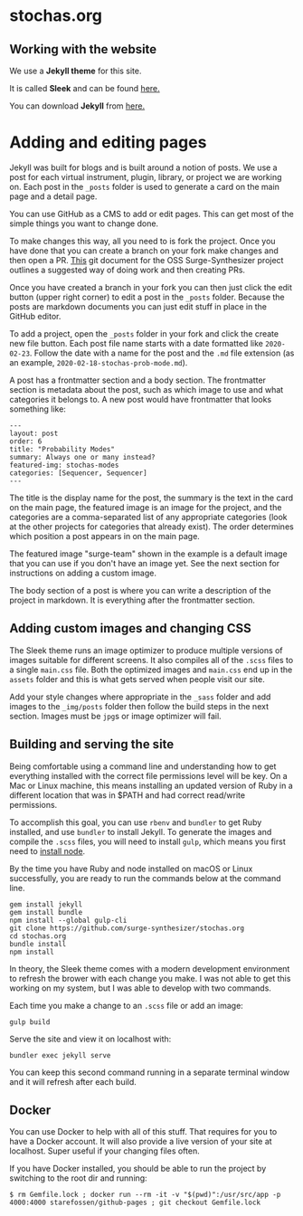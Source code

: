 # stochas.org

## Working with the website

We use a **Jekyll theme** for this site. 

It is called **Sleek** and can be found [here.](https://github.com/janczizikow/sleek)

You can download **Jekyll** from [here.](https://jekyllrb.com/)

# Adding and editing pages

Jekyll was built for blogs and is built around a notion of posts. We use a post for each virtual instrument, plugin, library, or project we are working on. Each post in the `_posts` folder is used to generate a card on the main page and a detail page.

You can use GitHub as a CMS to add or edit pages. This can get most of the simple things you want to change done.

To make changes this way, all you need to is fork the project. Once you have done that you can create a branch on your fork make changes and then open a PR. [This](https://github.com/surge-synthesizer/surge/blob/master/doc/git-howto.md) git document for the OSS Surge-Synthesizer project outlines a suggested way of doing work and then creating PRs. 

Once you have created a branch in your fork you can then just click the edit button (upper right corner) to edit a post in the `_posts` folder. Because the posts are markdown documents you can just edit stuff in place in the GitHub editor. 

To add a project, open the `_posts` folder in your fork and click the create new file button. Each post file name starts with a date formatted like `2020-02-23`. Follow the date with a name for the post and the `.md` file extension (as an example, `2020-02-18-stochas-prob-mode.md`).

A post has a frontmatter section and a body section. The frontmatter section is metadata about the post, such as which image to use and what categories it belongs to. A new post would have frontmatter that looks something like:

```
---
layout: post
order: 6
title: "Probability Modes"
summary: Always one or many instead?
featured-img: stochas-modes
categories: [Sequencer, Sequencer]
---
```

The title is the display name for the post, the summary is the text in the card on the main page, the featured image is an image for the project, and the categories are a comma-separated list of any appropriate categories (look at the other projects for categories that already exist). The order determines which position a post appears in on the main page.

The featured image "surge-team" shown in the example is a default image that you can use if you don't have an image yet. See the next section for instructions on adding a custom image.

The body section of a post is where you can write a description of the project in markdown. It is everything after the frontmatter section.


## Adding custom images and changing CSS

The Sleek theme runs an image optimizer to produce multiple versions of images suitable for different screens. It also compiles all of the `.scss` files to a single `main.css` file. Both the optimized images and `main.css` end up in the `assets` folder and this is what gets served when people visit our site.

Add your style changes where appropriate in the `_sass` folder and add images to the `_img/posts` folder then follow the build steps in the next section. Images must be `jpg`s or image optimizer will fail.

## Building and serving the site

Being comfortable using a command line and understanding how to get everything installed with the correct file permissions level will be key. On a Mac or Linux machine, this means installing an updated version of Ruby in a different location that was in $PATH and had correct read/write permissions.

To accomplish this goal, you can use `rbenv` and `bundler` to get Ruby installed, and use `bundler` to install Jekyll. To generate the images and compile the `.scss` files, you will need to install `gulp`, which means you first need to [install node](https://nodejs.org/en/download/).

By the time you have Ruby and node installed on macOS or Linux successfully, you are ready to run the commands below at the command line. 

```
gem install jekyll
gem install bundle
npm install --global gulp-cli
git clone https://github.com/surge-synthesizer/stochas.org
cd stochas.org
bundle install
npm install
```

In theory, the Sleek theme comes with a modern development environment to refresh the brower with each change you make. I was not able to get this working on my system, but I was able to develop with two commands.

Each time you make a change to an `.scss` file or add an image:

```
gulp build
```

Serve the site and view it on localhost with:

```
bundler exec jekyll serve
```

You can keep this second command running in a separate terminal window and it will refresh after each build.


## Docker

You can use Docker to help with all of this stuff. That requires for you to have a Docker account. It will also provide a live version of your site at localhost. Super useful if your changing files often.

If you have Docker installed, you should be able to run the project by switching to the root dir and running:

```
$ rm Gemfile.lock ; docker run --rm -it -v "$(pwd)":/usr/src/app -p 4000:4000 starefossen/github-pages ; git checkout Gemfile.lock
```

